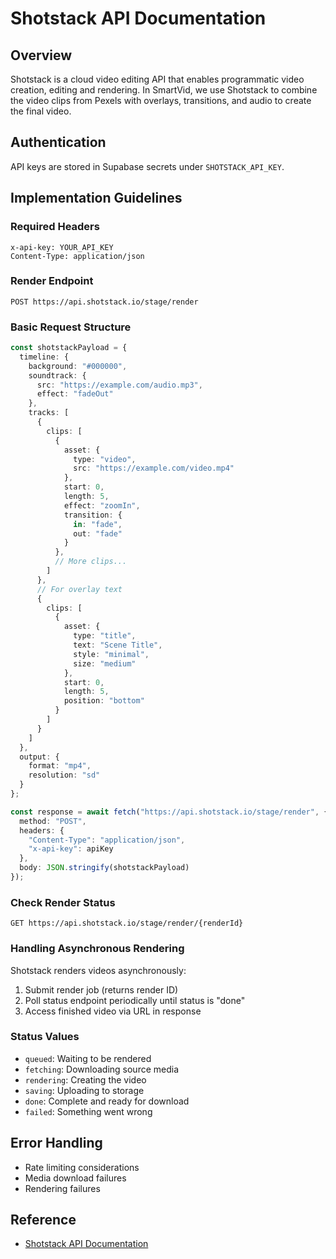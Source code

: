
# Shotstack API Documentation

## Overview
Shotstack is a cloud video editing API that enables programmatic video creation, editing and rendering. In SmartVid, we use Shotstack to combine the video clips from Pexels with overlays, transitions, and audio to create the final video.

## Authentication
API keys are stored in Supabase secrets under `SHOTSTACK_API_KEY`.

## Implementation Guidelines

### Required Headers
```
x-api-key: YOUR_API_KEY
Content-Type: application/json
```

### Render Endpoint
```
POST https://api.shotstack.io/stage/render
```

### Basic Request Structure
```typescript
const shotstackPayload = {
  timeline: {
    background: "#000000",
    soundtrack: {
      src: "https://example.com/audio.mp3",
      effect: "fadeOut"
    },
    tracks: [
      {
        clips: [
          {
            asset: {
              type: "video",
              src: "https://example.com/video.mp4"
            },
            start: 0,
            length: 5,
            effect: "zoomIn",
            transition: {
              in: "fade",
              out: "fade"
            }
          },
          // More clips...
        ]
      },
      // For overlay text
      {
        clips: [
          {
            asset: {
              type: "title",
              text: "Scene Title",
              style: "minimal",
              size: "medium"
            },
            start: 0,
            length: 5,
            position: "bottom"
          }
        ]
      }
    ]
  },
  output: {
    format: "mp4",
    resolution: "sd"
  }
};

const response = await fetch("https://api.shotstack.io/stage/render", {
  method: "POST",
  headers: {
    "Content-Type": "application/json",
    "x-api-key": apiKey
  },
  body: JSON.stringify(shotstackPayload)
});
```

### Check Render Status
```
GET https://api.shotstack.io/stage/render/{renderId}
```

### Handling Asynchronous Rendering
Shotstack renders videos asynchronously:
1. Submit render job (returns render ID)
2. Poll status endpoint periodically until status is "done"
3. Access finished video via URL in response

### Status Values
- `queued`: Waiting to be rendered
- `fetching`: Downloading source media
- `rendering`: Creating the video
- `saving`: Uploading to storage
- `done`: Complete and ready for download
- `failed`: Something went wrong

## Error Handling
- Rate limiting considerations
- Media download failures
- Rendering failures

## Reference
- [Shotstack API Documentation](https://shotstack.io/docs/api/)
